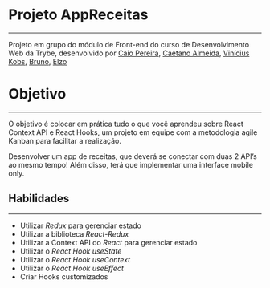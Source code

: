 # Projeto AppReceitas

---
Projeto em grupo do módulo de Front-end do curso de Desenvolvimento Web da Trybe, desenvolvido por
<a href="">Caio Pereira</a>, <a href="">Caetano Almeida</a>, <a href="">Vinícius Kobs</a>, <a href="">Bruno</a>, <a href="">Elzo</a>


# Objetivo

---
O objetivo é colocar em prática tudo o que você aprendeu sobre React Context API e React Hooks,
um projeto em equipe com a metodologia agile Kanban para facilitar a realização.

Desenvolver um app de receitas, que deverá se conectar com duas 2 API’s ao mesmo tempo! 
Além disso, terá que implementar uma interface mobile only.


## Habilidades

---
- Utilizar _Redux_ para gerenciar estado
- Utilizar a biblioteca _React-Redux_
- Utilizar a Context API do _React_ para gerenciar estado
- Utilizar o _React Hook useState_
- Utilizar o _React Hook useContext_
- Utilizar o _React Hook useEffect_
- Criar Hooks customizados
